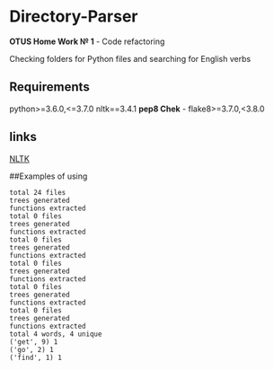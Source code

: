 # Directory-Parser
__OTUS Home Work № 1__ - Code refactoring

Checking folders for Python files and searching for English verbs

## Requirements
python>=3.6.0,<=3.7.0
nltk==3.4.1
__pep8 Chek__ - flake8>=3.7.0,<3.8.0

## links
[NLTK](https://www.nltk.org/ "Natural Language Toolkit")

##Examples of using
```
total 24 files
trees generated
functions extracted
total 0 files
trees generated
functions extracted
total 0 files
trees generated
functions extracted
total 0 files
trees generated
functions extracted
total 0 files
trees generated
functions extracted
total 0 files
trees generated
functions extracted
total 4 words, 4 unique
('get', 9) 1
('go', 2) 1
('find', 1) 1
```
